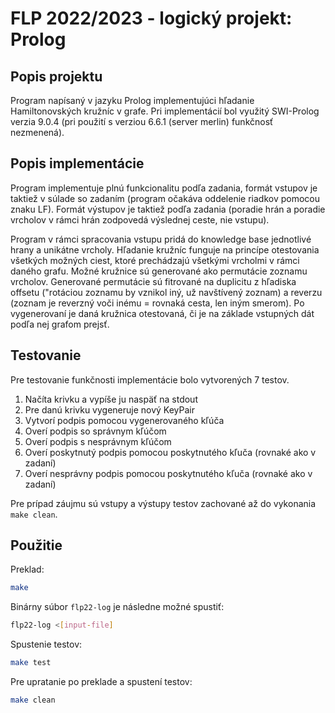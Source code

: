 # FLP 2022/2023 - logický projekt: Prolog

## Popis projektu

Program napísaný v jazyku Prolog implementujúci hľadanie Hamiltonovských kružníc v grafe. Pri implementácií bol využitý SWI-Prolog verzia 9.0.4 (pri použití s verziou 6.6.1 (server merlin) funkčnosť nezmenená).

## Popis implementácie

Program implementuje plnú funkcionalitu podľa zadania, formát vstupov je taktiež v súlade so zadaním (program očakáva oddelenie riadkov pomocou znaku LF). Formát výstupov je taktiež podľa zadania (poradie hrán a poradie vrcholov v rámci hrán zodpovedá výslednej ceste, nie vstupu).

Program v rámci spracovania vstupu pridá do knowledge base jednotlivé hrany a unikátne vrcholy. Hľadanie kružníc funguje na princípe otestovania všetkých možných ciest, ktoré prechádzajú všetkými vrcholmi v rámci daného grafu. Možné kružnice sú generované ako permutácie zoznamu vrcholov. Generované permutácie sú fitrované na duplicitu z hľadiska offsetu ("rotáciou zoznamu by vznikol iný, už navštívený zoznam) a reverzu (zoznam je reverzný voči inému = rovnaká cesta, len iným smerom). Po vygenerovaní je daná kružnica otestovaná, či je na základe vstupných dát podľa nej grafom prejsť.

## Testovanie

Pre testovanie funkčnosti implementácie bolo vytvorených 7 testov.

1. Načíta krivku a vypíše ju naspäť na stdout
2. Pre danú krivku vygeneruje nový KeyPair
3. Vytvorí podpis pomocou vygenerovaného kľúča
4. Overí podpis so správnym kľúčom
5. Overí podpis s nesprávnym kľúčom
6. Overí poskytnutý podpis pomocou poskytnutého kľuča (rovnaké ako v zadaní)
7. Overí nesprávny podpis pomocou poskytnutého kľuča (rovnaké ako v zadaní)

Pre prípad záujmu sú vstupy a výstupy testov zachované až do vykonania ```make clean```.

## Použitie

Preklad:
```bash
make
```

Binárny súbor `flp22-log` je následne možné spustiť:
```bash
flp22-log <[input-file]
```

Spustenie testov:
```bash
make test
```

Pre upratanie po preklade a spustení testov:
```bash
make clean
```